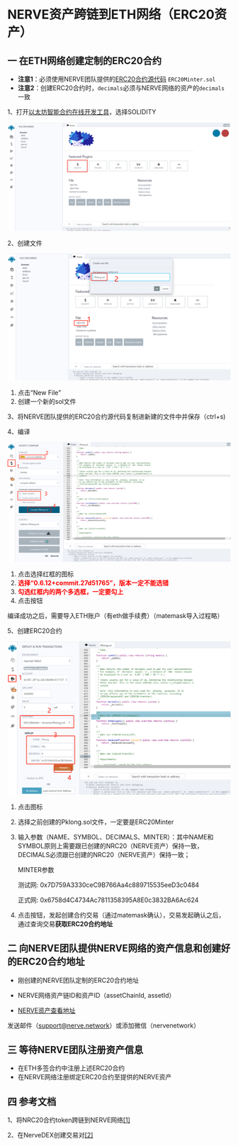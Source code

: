 # NERVE资产跨链到ETH网络（ERC20资产）

## 一 在ETH网络创建定制的ERC20合约

- **注意1**：必须使用NERVE团队提供的[ERC20合约源代码](https://github.com/NerveNetwork/contracts/blob/master/ERC20Minter.sol) `ERC20Minter.sol`
- **注意2**：创建ERC20合约时，`decimals`必须与NERVE网络的资产的`decimals`一致

1、打开[以太坊智能合约在线开发工具](http://remix.ethereum.org/#optimize=true&evmVersion=null&version=soljson-v0.6.12+commit.27d51765.js)，选择SOLIDITY

![1](./g_nervetoerc20/1.png)

2、创建文件

![2](./g_nervetoerc20/2.png)

1. 点击“New File”
2. 创建一个新的sol文件

3、将NERVE团队提供的ERC20合约源代码复制进新建的文件中并保存（ctrl+s)

4、编译

![3](./g_nervetoerc20/3.png)

1. 点击选择红框的图标
2. <b style="color:red">选择“0.6.12+commit.27d51765”，版本一定不能选错</b>
3. <b style="color:red">勾选红框内的两个多选框，一定要勾上</b>
4. 点击按钮

编译成功之后，需要导入ETH账户（有eth做手续费）（matemask导入过程略）

5、创建ERC20合约

![4](./g_nervetoerc20/4.png)

1. 点击图标

2. 选择之前创建的Pklong.sol文件，一定要是ERC20Minter

3. 输入参数（NAME、SYMBOL、DECIMALS、MINTER）：其中NAME和SYMBOL原则上需要跟已创建的NRC20（NERVE资产）保持一致，DECIMALS必须跟已创建的NRC20（NERVE资产）保持一致；

   MINTER参数
   
   测试网: 0x7D759A3330ceC9B766Aa4c889715535eeD3c0484

   正式网: 0x6758d4C4734Ac7811358395A8E0c3832BA6Ac624

4. 点击按钮，发起创建合约交易（通过matemask确认），交易发起确认之后，通过查询交易**获取ERC20合约地址**

## 二 向NERVE团队提供NERVE网络的资产信息和创建好的ERC20合约地址

- 刚创建的NERVE团队定制的ERC20合约地址
- NERVE网络资产链ID和资产ID（assetChainId, assetId）

- [NERVE资产查看地址](https://scan.nerve.network/assets)

发送邮件（support@nerve.network）或添加微信（nervenetwork）

## 三 等待NERVE团队注册资产信息

- 在ETH多签合约中注册上述ERC20合约
- 在NERVE网络注册绑定ERC20合约至提供的NERVE资产

## 四 参考文档

1、将NRC20合约token跨链到NERVE网络[[1]](http://docs.nerve.network/zh/Guide/c_nrc20.html#%E5%88%9B%E5%BB%BA%E8%B7%A8%E9%93%BEtoken)

2、在NerveDEX创建交易对[[2]](http://docs.nerve.network/zh/Guide/c_nrc20.html#%E5%9C%A8nervedex%E4%B8%8A%E5%88%9B%E5%BB%BAnrc20-token%E4%BA%A4%E6%98%93%E5%AF%B9)

